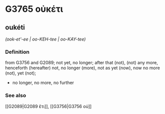 # G3765 οὐκέτι

## oukéti

_(ook-et'-ee | oo-KEH-tee | oo-KAY-tee)_

### Definition

from G3756 and G2089; not yet, no longer; after that (not), (not) any more, henceforth (hereafter) not, no longer (more), not as yet (now), now no more (not), yet (not); 

- no longer, no more, no further

### See also

[[G2089|G2089 ἔτι]], [[G3756|G3756 οὐ]]
